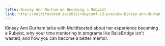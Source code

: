 ```yaml
---
title: Kinsey Ann Durham on Becoming a Rubyist
link: http://multifaceted.io/2013/rubyconf-13-preview-kinsey-ann-durham/
---
```


Kinsey Ann Durham talks with Multifaceted about her experience becoming a
Rubyist, why your time mentoring in programs like RailsBridge isn't wasted, and
how you can become a better mentor.
